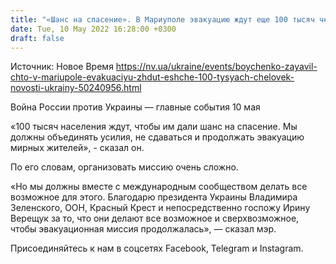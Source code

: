 ```yaml
---
title: "«Шанс на спасение». В Мариуполе эвакуацию ждут еще 100 тысяч человек — мэр"
date: Tue, 10 May 2022 16:28:00 +0300
draft: false
---
```

Источник: Новое Время https://nv.ua/ukraine/events/boychenko-zayavil-chto-v-mariupole-evakuaciyu-zhdut-eshche-100-tysyach-chelovek-novosti-ukrainy-50240956.html


Война России против Украины — главные события 10 мая

«100 тысяч населения ждут, чтобы им дали шанс на спасение. Мы должны объединять усилия, не сдаваться и продолжать эвакуацию мирных жителей», - сказал он.

По его словам, организовать миссию очень сложно.

«Но мы должны вместе с международным сообществом делать все возможное для этого. Благодарю президента Украины Владимира Зеленского, ООН, Красный Крест и непосредственно госпожу Ирину Верещук за то, что они делают все возможное и сверхвозможное, чтобы эвакуационная миссия продолжалась», — сказал мэр.

Присоединяйтесь к нам в соцсетях Facebook, Telegram и Instagram.
